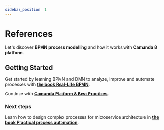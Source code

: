 ```yaml
---
sidebar_position: 1
---
```


# References

Let's discover **BPMN process modelling** and how it works with **Camunda 8 platform**.

## Getting Started

Get started by learning BPMN and DMN to analyze, improve and automate processes with **[the book Real-Life BPMN](https://page.camunda.com/wp-real-life-bpmn-book-excerpt)**.

Continue with **[Camunda Platform 8 Best Practices](https://docs.camunda.io/docs/components/best-practices/best-practices-overview/)**.

### Next steps

Learn how to design complex processes for microservice architecture in **[the book Practical process automation](https://camunda.com/blog/2021/03/publishing-practical-process-automation/)**.



